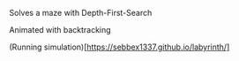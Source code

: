 Solves a maze with Depth-First-Search

Animated with backtracking

(Running simulation)[https://sebbex1337.github.io/labyrinth/]

